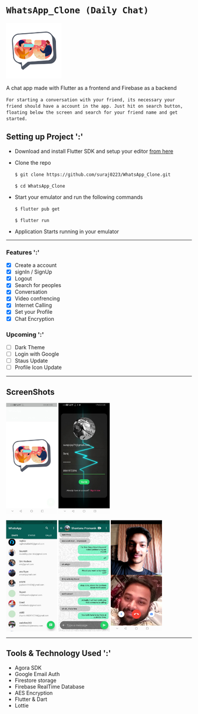 # ``WhatsApp_Clone (Daily Chat)``

<img
src="assets/images/appicon.png" width="150" height="150"
/>

A chat app made with Flutter as a frontend and Firebase as a backend

`
For starting a conversation with your friend, its necessary your friend should have a account in the app. Just hit on search button, floating below the screen and search for your friend name and get started.
`

## Setting up Project ':'

- Download and install Flutter SDK and setup your editor [from here](https://flutter.dev/docs/get-started/install/windows)

- Clone the repo
  
  `$ git clone https://github.com/suraj0223/WhatsApp_Clone.git`

  `$ cd WhatsApp_Clone`

- Start your emulator and run the following commands

  `$ flutter pub get`

  `$ flutter run`

- Application Starts running in your emulator

---

### Features ':'

- [X] Create a account
- [x] signIn / SignUp
- [x] Logout
- [x] Search for peoples
- [X] Conversation
- [X] Video confrencing
- [X] Internet Calling
- [X] Set your Profile
- [X] Chat Encryption

### Upcoming ':'

- [ ] Dark Theme
- [ ] Login with Google
- [ ] Staus Update
- [ ] Profile Icon Update

---

## ScreenShots

<div style="margin:auto;display:block"

<div

<img
src="assets/images/splash_screen.jpeg" width="" height="300"
/>
<img
src="assets/images/signup_screen.jpg" width="" height="300"
/>
</div>

<div

<img src="assets/images/homeScreen.jpeg" width="" height="300"
/>
<img src="assets/images/chatScreen.jpeg" width="" height="300"
/>
<img src="assets/images/video_confrencing.jpg" width=""  height="300"
/>
</div>

---

## Tools & Technology Used ':'

- Agora SDK
- Google Email Auth
- Firestore storage
- Firebase RealTime Database
- AES Encryption
- Flutter & Dart
- Lottie
